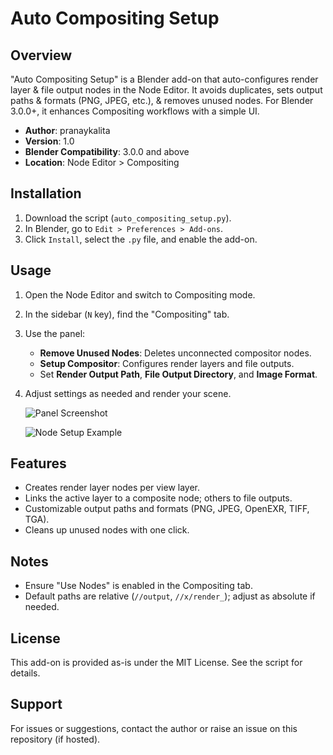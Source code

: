 # Auto Compositing Setup

## Overview
"Auto Compositing Setup" is a Blender add-on that auto-configures render layer & file output nodes in the Node Editor. It avoids duplicates, sets output paths & formats (PNG, JPEG, etc.), & removes unused nodes. For Blender 3.0.0+, it enhances Compositing workflows with a simple UI.

- **Author**: pranaykalita
- **Version**: 1.0
- **Blender Compatibility**: 3.0.0 and above
- **Location**: Node Editor > Compositing

## Installation
1. Download the script (`auto_compositing_setup.py`).
2. In Blender, go to `Edit > Preferences > Add-ons`.
3. Click `Install`, select the `.py` file, and enable the add-on.

## Usage
1. Open the Node Editor and switch to Compositing mode.
2. In the sidebar (`N` key), find the "Compositing" tab.
3. Use the panel:
   - **Remove Unused Nodes**: Deletes unconnected compositor nodes.
   - **Setup Compositor**: Configures render layers and file outputs.
   - Set **Render Output Path**, **File Output Directory**, and **Image Format**.
4. Adjust settings as needed and render your scene.

   ![Panel Screenshot](images/panel.png)

   ![Node Setup Example](images/node_setup.png)

## Features
- Creates render layer nodes per view layer.
- Links the active layer to a composite node; others to file outputs.
- Customizable output paths and formats (PNG, JPEG, OpenEXR, TIFF, TGA).
- Cleans up unused nodes with one click.

## Notes
- Ensure "Use Nodes" is enabled in the Compositing tab.
- Default paths are relative (`//output`, `//x/render_`); adjust as absolute if needed.

## License
This add-on is provided as-is under the MIT License. See the script for details.

## Support
For issues or suggestions, contact the author or raise an issue on this repository (if hosted).
